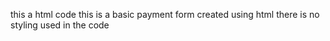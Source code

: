 this a html code
this is a basic payment form created using html 
there is no styling used in the code
